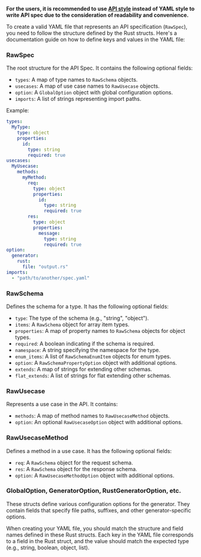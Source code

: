 **For the users, it is recommended to use [API style](api.md) instead of YAML style to write API spec due to the consideration of readability and convenience.**

To create a valid YAML file that represents an API specification (`RawSpec`), you need to follow the structure defined by the Rust structs. Here's a documentation guide on how to define keys and values in the YAML file:

### RawSpec

The root structure for the API Spec. It contains the following optional fields:

- `types`: A map of type names to `RawSchema` objects.
- `usecases`: A map of use case names to `RawUsecase` objects.
- `option`: A `GlobalOption` object with global configuration options.
- `imports`: A list of strings representing import paths.

Example:

```yaml
types:
  MyType:
    type: object
    properties:
      id:
        type: string
        required: true
usecases:
  MyUsecase:
    methods:
      myMethod:
        req:
          type: object
          properties:
            id:
              type: string
              required: true
        res:
          type: object
          properties:
            message:
              type: string
              required: true
option:
  generator:
    rust:
      file: "output.rs"
imports:
  - "path/to/another/spec.yaml"
```

### RawSchema

Defines the schema for a type. It has the following optional fields:

- `type`: The type of the schema (e.g., "string", "object").
- `items`: A `RawSchema` object for array item types.
- `properties`: A map of property names to `RawSchema` objects for object types.
- `required`: A boolean indicating if the schema is required.
- `namespace`: A string specifying the namespace for the type.
- `enum_items`: A list of `RawSchemaEnumItem` objects for enum types.
- `option`: A `RawSchemaPropertyOption` object with additional options.
- `extends`: A map of strings for extending other schemas.
- `flat_extends`: A list of strings for flat extending other schemas.

### RawUsecase

Represents a use case in the API. It contains:

- `methods`: A map of method names to `RawUsecaseMethod` objects.
- `option`: An optional `RawUsecaseOption` object with additional options.

### RawUsecaseMethod

Defines a method in a use case. It has the following optional fields:

- `req`: A `RawSchema` object for the request schema.
- `res`: A `RawSchema` object for the response schema.
- `option`: A `RawUsecaseMethodOption` object with additional options.

### GlobalOption, GeneratorOption, RustGeneratorOption, etc.

These structs define various configuration options for the generator. They contain fields that specify file paths, suffixes, and other generator-specific options.

When creating your YAML file, you should match the structure and field names defined in these Rust structs. Each key in the YAML file corresponds to a field in the Rust struct, and the value should match the expected type (e.g., string, boolean, object, list).